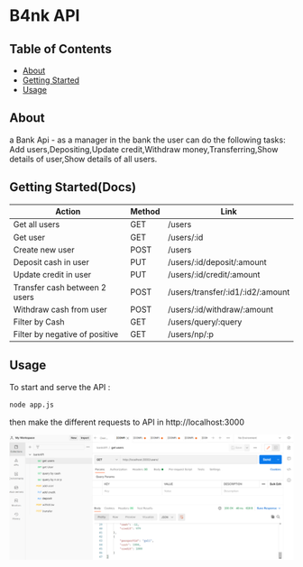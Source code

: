 # B4nk API

## Table of Contents

- [About](#about)
- [Getting Started](#getting_started)
- [Usage](#usage)

## About <a name = "about"></a>

a Bank Api - as a manager in the bank the user can do the following tasks:
Add users,Depositing,Update credit,Withdraw money,Transferring,Show details of user,Show details of all users.

## Getting Started(Docs) <a name = "getting_started"></a>

| Action                         | Method | Link                              |
| ------------------------------ | ------ | --------------------------------- |
| Get all users                  | GET    | /users                            |
| Get user                       | GET    | /users/:id                        |
| Create new user                | POST   | /users                            |
| Deposit cash in user           | PUT    | /users/:id/deposit/:amount        |
| Update credit in user          | PUT    | /users/:id/credit/:amount         |
| Transfer cash between 2 users  | POST   | /users/transfer/:id1/:id2/:amount |
| Withdraw cash from user        | POST   | /users/:id/withdraw/:amount       |
| Filter by Cash                 | GET    | /users/query/:query               |
| Filter by negative of positive | GET    | /users/np/:p                      |

## Usage <a name = "usage"></a>

To start and serve the API :

```bash
node app.js
```

then make the different requests to API in http://localhost:3000

![Alt text](https://raw.githubusercontent.com/ibarkay/B4nkAPI/main/screenshots/post_man_reqs_to_bank_api.png)
